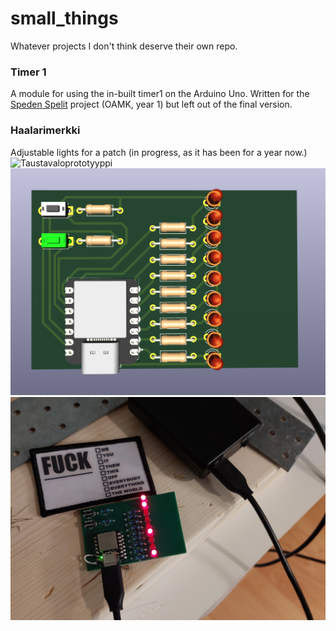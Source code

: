 # small_things
Whatever projects I don't think deserve their own repo.

### Timer 1
A module for using the in-built timer1 on the Arduino Uno. Written for the [Speden Spelit](https://github.com/Nornalite/SpedenSpelit) project (OAMK, year 1) but left out of the final version.

### Haalarimerkki 
Adjustable lights for a patch (in progress, as it has been for a year now.)
![Taustavaloprototyyppi](haalarimerkki/haalarimerkki.jpg?raw=true "Prototyyppi")
![Taustavalojen pcb](haalarimerkki/haalarimerkki_pcb.png?raw=true "Tuskallinen väkerrys")
![Taustavalojen sisus kasattuna](haalarimerkki/haalarimerkki_kasattuna.jpg?raw=true "Sisukset")
